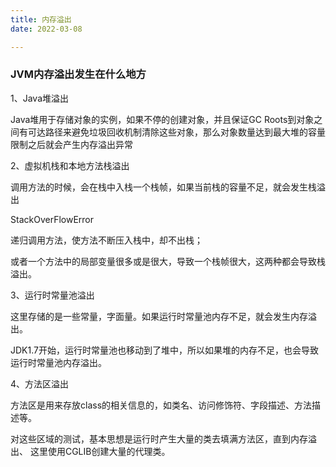 ```yaml
---
title: 内存溢出
date: 2022-03-08

---
```


### JVM内存溢出发生在什么地方

1、Java堆溢出

Java堆用于存储对象的实例，如果不停的创建对象，并且保证GC Roots到对象之间有可达路径来避免垃圾回收机制清除这些对象，那么对象数量达到最大堆的容量限制之后就会产生内存溢出异常

2、虚拟机栈和本地方法栈溢出

调用方法的时候，会在栈中入栈一个栈帧，如果当前栈的容量不足，就会发生栈溢出

StackOverFlowError

递归调用方法，使方法不断压入栈中，却不出栈；

或者一个方法中的局部变量很多或是很大，导致一个栈帧很大，这两种都会导致栈溢出。

3、运行时常量池溢出

这里存储的是一些常量，字面量。如果运行时常量池内存不足，就会发生内存溢出。

JDK1.7开始，运行时常量池也移动到了堆中，所以如果堆的内存不足，也会导致运行时常量池内存溢出。

4、方法区溢出

方法区是用来存放class的相关信息的，如类名、访问修饰符、字段描述、方法描述等。

对这些区域的测试，基本思想是运行时产生大量的类去填满方法区，直到内存溢出、
这里使用CGLIB创建大量的代理类。


